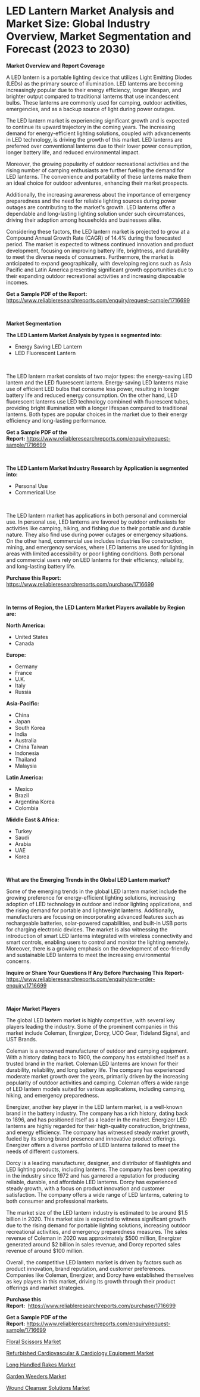 <p><h1>LED Lantern Market Analysis and Market Size: Global Industry Overview, Market Segmentation and Forecast (2023 to 2030)</h1></p><p><strong>Market Overview and Report Coverage</strong></p>
<p><p>A LED lantern is a portable lighting device that utilizes Light Emitting Diodes (LEDs) as the primary source of illumination. LED lanterns are becoming increasingly popular due to their energy efficiency, longer lifespan, and brighter output compared to traditional lanterns that use incandescent bulbs. These lanterns are commonly used for camping, outdoor activities, emergencies, and as a backup source of light during power outages.</p><p>The LED lantern market is experiencing significant growth and is expected to continue its upward trajectory in the coming years. The increasing demand for energy-efficient lighting solutions, coupled with advancements in LED technology, is driving the growth of this market. LED lanterns are preferred over conventional lanterns due to their lower power consumption, longer battery life, and reduced environmental impact.</p><p>Moreover, the growing popularity of outdoor recreational activities and the rising number of camping enthusiasts are further fueling the demand for LED lanterns. The convenience and portability of these lanterns make them an ideal choice for outdoor adventures, enhancing their market prospects.</p><p>Additionally, the increasing awareness about the importance of emergency preparedness and the need for reliable lighting sources during power outages are contributing to the market's growth. LED lanterns offer a dependable and long-lasting lighting solution under such circumstances, driving their adoption among households and businesses alike.</p><p>Considering these factors, the LED lantern market is projected to grow at a Compound Annual Growth Rate (CAGR) of 14.4% during the forecasted period. The market is expected to witness continued innovation and product development, focusing on improving battery life, brightness, and durability to meet the diverse needs of consumers. Furthermore, the market is anticipated to expand geographically, with developing regions such as Asia Pacific and Latin America presenting significant growth opportunities due to their expanding outdoor recreational activities and increasing disposable incomes.</p></p>
<p><strong>Get a Sample PDF of the Report:</strong> <a href="https://www.reliableresearchreports.com/enquiry/request-sample/1716699">https://www.reliableresearchreports.com/enquiry/request-sample/1716699</a></p>
<p>&nbsp;</p>
<p><strong>Market Segmentation</strong></p>
<p><strong>The LED Lantern Market Analysis by types is segmented into:</strong></p>
<p><ul><li>Energy Saving LED Lantern</li><li>LED Fluorescent Lantern</li></ul></p>
<p>&nbsp;</p>
<p><p>The LED lantern market consists of two major types: the energy-saving LED lantern and the LED fluorescent lantern. Energy-saving LED lanterns make use of efficient LED bulbs that consume less power, resulting in longer battery life and reduced energy consumption. On the other hand, LED fluorescent lanterns use LED technology combined with fluorescent tubes, providing bright illumination with a longer lifespan compared to traditional lanterns. Both types are popular choices in the market due to their energy efficiency and long-lasting performance.</p></p>
<p><strong>Get a Sample PDF of the Report:</strong>&nbsp;<a href="https://www.reliableresearchreports.com/enquiry/request-sample/1716699">https://www.reliableresearchreports.com/enquiry/request-sample/1716699</a></p>
<p>&nbsp;</p>
<p><strong>The LED Lantern Market Industry Research by Application is segmented into:</strong></p>
<p><ul><li>Personal Use</li><li>Commerical Use</li></ul></p>
<p>&nbsp;</p>
<p><p>The LED lantern market has applications in both personal and commercial use. In personal use, LED lanterns are favored by outdoor enthusiasts for activities like camping, hiking, and fishing due to their portable and durable nature. They also find use during power outages or emergency situations. On the other hand, commercial use includes industries like construction, mining, and emergency services, where LED lanterns are used for lighting in areas with limited accessibility or poor lighting conditions. Both personal and commercial users rely on LED lanterns for their efficiency, reliability, and long-lasting battery life.</p></p>
<p><strong>Purchase this Report:</strong>&nbsp; <a href="https://www.reliableresearchreports.com/purchase/1716699">https://www.reliableresearchreports.com/purchase/1716699</a></p>
<p>&nbsp;</p>
<p><strong>In terms of Region, the LED Lantern Market Players available by Region are:</strong></p>
<p>
    <p> <strong> North America: </strong>
        <ul>
            <li>United States</li>
            <li>Canada</li>
        </ul>
        </p> 
    <p> <strong> Europe: </strong>
        <ul>
            <li>Germany</li>
            <li>France</li>
            <li>U.K.</li>
            <li>Italy</li>
            <li>Russia</li>
        </ul>
        </p> 
    <p> <strong> Asia-Pacific: </strong>
        <ul>
            <li>China</li>
            <li>Japan</li>
            <li>South Korea</li>
            <li>India</li>
            <li>Australia</li>
            <li>China Taiwan</li>
            <li>Indonesia</li>
            <li>Thailand</li>
            <li>Malaysia</li>
        </ul>
        </p> 
    <p> <strong> Latin America: </strong>
        <ul>
            <li>Mexico</li>
            <li>Brazil</li>
            <li>Argentina Korea</li>
            <li>Colombia</li>
        </ul>
        </p> 
    <p> <strong> Middle East & Africa: </strong>
        <ul>
            <li>Turkey</li>
            <li>Saudi</li>
            <li>Arabia</li>
            <li>UAE</li>
            <li>Korea</li>
        </ul>
    </p>
    </p>
<p>&nbsp;</p>
<p><strong>What are the Emerging Trends in the Global LED Lantern market?</strong></p>
<p><p>Some of the emerging trends in the global LED lantern market include the growing preference for energy-efficient lighting solutions, increasing adoption of LED technology in outdoor and indoor lighting applications, and the rising demand for portable and lightweight lanterns. Additionally, manufacturers are focusing on incorporating advanced features such as rechargeable batteries, solar-powered capabilities, and built-in USB ports for charging electronic devices. The market is also witnessing the introduction of smart LED lanterns integrated with wireless connectivity and smart controls, enabling users to control and monitor the lighting remotely. Moreover, there is a growing emphasis on the development of eco-friendly and sustainable LED lanterns to meet the increasing environmental concerns.</p></p>
<p><strong>Inquire or Share Your Questions If Any Before Purchasing This Report</strong>- <a href="https://www.reliableresearchreports.com/enquiry/pre-order-enquiry/1716699">https://www.reliableresearchreports.com/enquiry/pre-order-enquiry/1716699</a></p>
<p>&nbsp;</p>
<p><strong>Major Market Players</strong></p>
<p><p>The global LED lantern market is highly competitive, with several key players leading the industry. Some of the prominent companies in this market include Coleman, Energizer, Dorcy, UCO Gear, Tideland Signal, and UST Brands.</p><p>Coleman is a renowned manufacturer of outdoor and camping equipment. With a history dating back to 1900, the company has established itself as a trusted brand in the market. Coleman LED lanterns are known for their durability, reliability, and long battery life. The company has experienced moderate market growth over the years, primarily driven by the increasing popularity of outdoor activities and camping. Coleman offers a wide range of LED lantern models suited for various applications, including camping, hiking, and emergency preparedness.</p><p>Energizer, another key player in the LED lantern market, is a well-known brand in the battery industry. The company has a rich history, dating back to 1896, and has positioned itself as a leader in the market. Energizer LED lanterns are highly regarded for their high-quality construction, brightness, and energy efficiency. The company has witnessed steady market growth, fueled by its strong brand presence and innovative product offerings. Energizer offers a diverse portfolio of LED lanterns tailored to meet the needs of different customers.</p><p>Dorcy is a leading manufacturer, designer, and distributor of flashlights and LED lighting products, including lanterns. The company has been operating in the industry since 1972 and has garnered a reputation for producing reliable, durable, and affordable LED lanterns. Dorcy has experienced steady growth, with a focus on product innovation and customer satisfaction. The company offers a wide range of LED lanterns, catering to both consumer and professional markets.</p><p>The market size of the LED lantern industry is estimated to be around $1.5 billion in 2020. This market size is expected to witness significant growth due to the rising demand for portable lighting solutions, increasing outdoor recreational activities, and emergency preparedness measures. The sales revenue of Coleman in 2020 was approximately $500 million, Energizer generated around $2 billion in sales revenue, and Dorcy reported sales revenue of around $100 million.</p><p>Overall, the competitive LED lantern market is driven by factors such as product innovation, brand reputation, and customer preferences. Companies like Coleman, Energizer, and Dorcy have established themselves as key players in this market, driving its growth through their product offerings and market strategies.</p></p>
<p><strong>Purchase this Report:</strong>&nbsp;&nbsp;<a href="https://www.reliableresearchreports.com/purchase/1716699">https://www.reliableresearchreports.com/purchase/1716699</a></p>
<p></p>
<p><strong>Get a Sample PDF of the Report:</strong>&nbsp;<a href="https://www.reliableresearchreports.com/enquiry/request-sample/1716699">https://www.reliableresearchreports.com/enquiry/request-sample/1716699</a></p>
<p><p><a href="https://www.linkedin.com/pulse/floral-scissors-market-size-growth-forecast-from-2023-2030/">Floral Scissors Market</a></p><p><a href="https://medium.com/@russpollich/refurbished-cardiovascular-cardiology-equipment-market-comprehensive-assessment-by-type-99530005dced">Refurbished Cardiovascular & Cardiology Equipment Market</a></p><p><a href="https://www.linkedin.com/pulse/long-handled-rakes-market-size-share-amp-trends-analysis/">Long Handled Rakes Market</a></p><p><a href="https://www.linkedin.com/pulse/garden-weeders-market-size-share-amp-trends-analysis-report/">Garden Weeders Market</a></p><p><a href="https://medium.com/@robbleannon/wound-cleanser-solutions-market-the-key-to-successful-business-strategy-forecast-till-2030-743e88c3b0a6">Wound Cleanser Solutions Market</a></p></p>